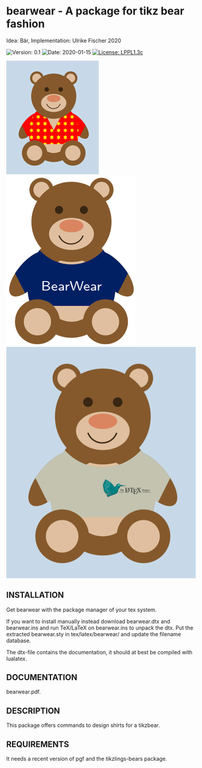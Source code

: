 # bearwear - A package for tikz bear fashion

Idea: Bär, Implementation: Ulrike Fischer 2020

![Version: 0.1](https://img.shields.io/badge/current_version-0.1-blue.svg?style=flat-square)
![Date: 2020-01-15](https://img.shields.io/badge/date-2020--01--15-blue.svg?style=flat-square)
[![License: LPPL1.3c ](https://img.shields.io/badge/license-LPPL1.3c-blue.svg?style=flat-square)](https://ctan.org/license/lppl1.3c)

![](example1.png)
![](example2.png)
![](example3.png)

## INSTALLATION

Get bearwear with the package manager of your tex system. 

If you want to install manually instead
download bearwear.dtx and bearwear.ins and run TeX/LaTeX on bearwear.ins to unpack the dtx.
Put the extracted bearwear.sty in tex/latex/bearwear/ and update the filename database.

The dtx-file contains the documentation, it should at best be compiled with lualatex.

## DOCUMENTATION

bearwear.pdf. 

## DESCRIPTION

This package offers commands to design shirts for a tikzbear.

## REQUIREMENTS
It needs a recent version of pgf and the tikzlings-bears package. 
